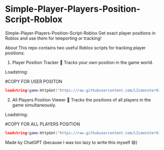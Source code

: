 # Simple-Player-Players-Position-Script-Roblox
Simple-Player-Players-Position-Script-Roblox
Get exact player positions in Roblox and use them for teleporting or tracking!

About
This repo contains two useful Roblox scripts for tracking player positions:

1. Player Position Tracker 👤
Tracks your own position in the game world.

Loadstring:

#COPY FOR USER POSITON

```lua
loadstring(game:HttpGet("https://raw.githubusercontent.com/LILmonster9285/Simple-Player-Players-Postion-Script-Roblox/main/User%20Position.lua"))()
```
2. All Players Position Viewer 👥
Tracks the positions of all players in the game simultaneously.

Loadstring:

#COPY FOR ALL PLAYERS POSITION

```lua
loadstring(game:HttpGet("https://raw.githubusercontent.com/LILmonster9285/Simple-Player-Players-Postion-Script-Roblox/main/Players%20Position.lua"))()
```
Made by ChatGPT (because I was too lazy to write this myself 😄)
